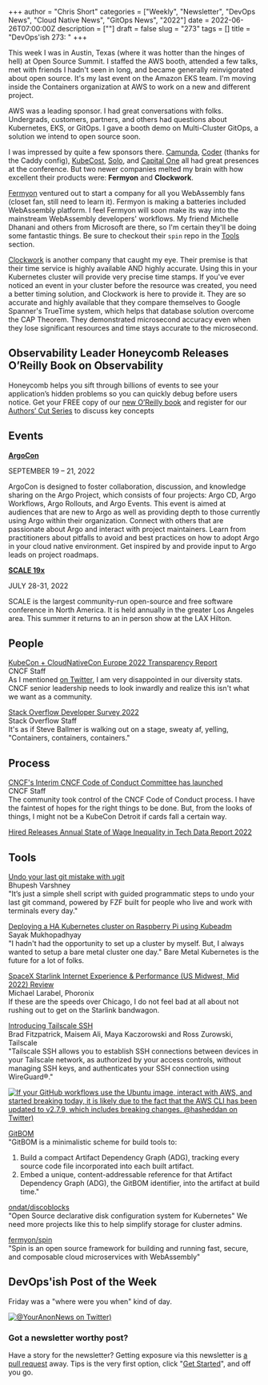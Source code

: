 +++
author = "Chris Short"
categories = ["Weekly", "Newsletter", "DevOps News", "Cloud Native News", "GitOps News", "2022"]
date = 2022-06-26T07:00:00Z
description = [""]
draft = false
slug = "273"
tags = []
title = "DevOps'ish 273: "
+++

This week I was in Austin, Texas (where it was hotter than the hinges of hell) at Open Source Summit. I staffed the AWS booth, attended a few talks, met with friends I hadn't seen in long, and became generally reinvigorated about open source. It's my last event on the Amazon EKS team. I'm moving inside the Containers organization at AWS to work on a new and different project.

AWS was a leading sponsor. I had great conversations with folks. Undergrads, customers, partners, and others had questions about Kubernetes, EKS, or GitOps. I gave a booth demo on Multi-Cluster GitOps, a solution we intend to open source soon.

I was impressed by quite a few sponsors there. [Camunda](https://camunda.com), [Coder](https://coder.com) (thanks for the Caddy config), [KubeCost](https://www.kubecost.com/), [Solo](https://www.solo.io/), and [Capital One](https://www.capitalone.com/tech/) all had great presences at the conference. But two newer companies melted my brain with how excellent their products were: **Fermyon** and **Clockwork**.

[Fermyon](https://www.fermyon.com) ventured out to start a company for all you WebAssembly fans (closet fan, still need to learn it). Fermyon is making a batteries included WebAssembly platform. I feel Fermyon will soon make its way into the mainstream WebAssembly developers' workflows. My friend Michelle Dhanani and others from Microsoft are there, so I'm certain they'll be doing some fantastic things. Be sure to checkout their `spin` repo in the [Tools](#tools) section.

[Clockwork](https://www.clockwork.io/) is another company that caught my eye. Their premise is that their time service is highly available AND highly accurate. Using this in your Kubernetes cluster will provide very precise time stamps. If you've ever noticed an event in your cluster before the resource was created, you need a better timing solution, and Clockwork is here to provide it. They are so accurate and highly available that they compare themselves to Google Spanner's TrueTime system, which helps that database solution overcome the CAP Theorem. They demonstrated microsecond accuracy even when they lose significant resources and time stays accurate to the microsecond.

## Observability Leader Honeycomb Releases O’Reilly Book on Observability

Honeycomb helps you sift through billions of events to see your application’s hidden problems so you can quickly debug before users notice. Get your FREE copy of our [new O’Reilly book](https://info.honeycomb.io/observability-engineering-oreilly-book-2022?utm_source=devopsish&utm_medium=newsletter&utm_campaign=oreilly_book_observability_engineering_2022&utm_id=oreillybook2022&utm_content=2113) and register for our [Authors’ Cut Series](https://www.honeycomb.io/oreilly-observability-engineering/?utm_source=devopsish&utm_medium=newsletter&utm_campaign=oreilly_authors_cut_series_2022&utm_id=oreillyauthorscut&utm_content=2112) to discuss key concepts

## Events

[**ArgoCon**](https://events.linuxfoundation.org/argocon/?source=devopsish)

SEPTEMBER 19 – 21, 2022

ArgoCon is designed to foster collaboration, discussion, and knowledge sharing on the Argo Project, which consists of four projects: Argo CD, Argo Workflows, Argo Rollouts, and Argo Events. This event is aimed at audiences that are new to Argo as well as providing depth to those currently using Argo within their organization. Connect with others that are passionate about Argo and interact with project maintainers. Learn from practitioners about pitfalls to avoid and best practices on how to adopt Argo in your cloud native environment. Get inspired by and provide input to Argo leads on project roadmaps.

[**SCALE 19x**](http://www.socallinuxexpo.org/?source=devopsish)

JULY 28-31, 2022

SCALE is the largest community-run open-source and free software conference in North America. It is held annually in the greater Los Angeles area. This summer it returns to an in person show at the LAX Hilton.

## People

[KubeCon + CloudNativeCon Europe 2022 Transparency Report](https://www.cncf.io/reports/kubecon-cloudnativecon-europe-2022/)  
CNCF Staff  
As I mentioned [on Twitter](https://twitter.com/ChrisShort/status/1540391736970821642), I am very disappointed in our diversity stats. CNCF senior leadership needs to look inwardly and realize this isn't what we want as a community.

[Stack Overflow Developer Survey 2022](https://survey.stackoverflow.co/2022/)  
Stack Overflow Staff  
It's as if Steve Ballmer is walking out on a stage, sweaty af, yelling, "Containers, containers, containers."

## Process

[CNCF's Interim CNCF Code of Conduct Committee has launched](https://www.cncf.io/blog/2022/06/23/cncfs-interim-cncf-code-of-conduct-committee-has-launched/)  
CNCF Staff  
The community took control of the CNCF Code of Conduct process. I have the faintest of hopes for the right things to be done. But, from the looks of things, I might not be a KubeCon Detroit if cards fall a certain way.

[Hired Releases Annual State of Wage Inequality in Tech Data Report 2022](https://hired.com/blog/highlights/hired-releases-annual-state-wage-inequality-tech-data-report-2022/?cookie_consent=true)


## Tools

[Undo your last git mistake with ugit](https://bhupesh.me/undo-your-last-git-mistake-with-ugit/)  
Bhupesh Varshney  
"It’s just a simple shell script with guided programmatic steps to undo your last git command, powered by FZF built for people who live and work with terminals every day."

[Deploying a HA Kubernetes cluster on Raspberry Pi using Kubeadm](https://sayakm.me/deploying-a-ha-kubernetes-cluster-on-raspberry-pi-using-kubeadm/)  
Sayak Mukhopadhyay  
"I hadn't had the opportunity to set up a cluster by myself. But, I always wanted to setup a bare metal cluster one day." Bare Metal Kubernetes is the future for a lot of folks.

[SpaceX Starlink Internet Experience & Performance (US Midwest, Mid 2022) Review](https://www.phoronix.com/scan.php?page=article&item=spacex-starlink&num=1)  
Michael Larabel, Phoronix  
If these are the speeds over Chicago, I do not feel bad at all about not rushing out to get on the Starlink bandwagon.

[Introducing Tailscale SSH](https://tailscale.com/blog/tailscale-ssh/)  
Brad Fitzpatrick, Maisem Ali, Maya Kaczorowski and Ross Zurowski, Tailscale  
"Tailscale SSH allows you to establish SSH connections between devices in your Tailscale network, as authorized by your access controls, without managing SSH keys, and authenticates your SSH connection using WireGuard®."

[![If your GitHub workflows use the Ubuntu image, interact with AWS, and started breaking today, it is likely due to the fact that the AWS CLI has been updated to v2.7.9, which includes breaking changes. @hasheddan on Twitter)](https://shortcdn.com/file/devopsish/hasheddan-github-actions.webp)](https://twitter.com/hasheddan/status/1540016556184305672)

[GitBOM](https://gitbom.dev/)  
"GitBOM is a minimalistic scheme for build tools to:

1. Build a compact Artifact Dependency Graph (ADG), tracking every source code file incorporated into each built artifact.
1. Embed a unique, content-addressable reference for that Artifact Dependency Graph (ADG), the GitBOM identifier, into the artifact at build time."

[ondat/discoblocks](https://github.com/ondat/discoblocks)  
"Open Source declarative disk configuration system for Kubernetes" We need more projects like this to help simplify storage for cluster admins.

[fermyon/spin](https://github.com/fermyon/spin)  
"Spin is an open source framework for building and running fast, secure, and composable cloud microservices with WebAssembly"

## DevOps'ish Post of the Week

Friday was a "where were you when" kind of day.

[![@YourAnonNews on Twitter)](https://shortcdn.com/file/devopsish/273-devopsish-post-of-the-week.webp)](https://twitter.com/YourAnonNews/status/1540526828603015169)

### Got a newsletter worthy post?

Have a story for the newsletter? Getting exposure via this newsletter is [a pull request](https://github.com/chris-short/devopsish.com/issues/new/choose) away. Tips is the very first option, click "[Get Started](https://github.com/chris-short/devopsish.com/issues/new?assignees=chris-short&labels=tips&template=TIPS.md&title=%5BTips%5D%3A+)", and off you go.
